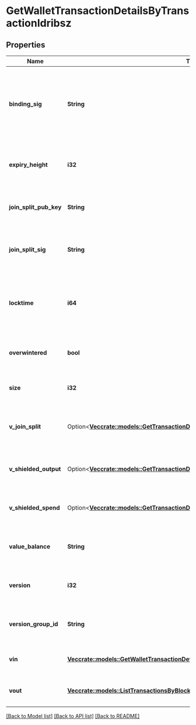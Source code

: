 # GetWalletTransactionDetailsByTransactionIdribsz

## Properties

Name | Type | Description | Notes
------------ | ------------- | ------------- | -------------
**binding_sig** | **String** | It is used to enforce balance of Spend and Output transfers, in order to prevent their replay across transactions. | 
**expiry_height** | **i32** | Represents a block height after which the transaction will expire. | 
**join_split_pub_key** | **String** | Represents an encoding of a JoinSplitSig public validating key. | 
**join_split_sig** | **String** | Is used to sign transactions that contain at least one JoinSplit description. | 
**locktime** | **i64** | Represents the time at which a particular transaction can be added to the blockchain. | 
**overwintered** | **bool** | \"Overwinter\" is the network upgrade for the Zcash blockchain. | 
**size** | **i32** | Represents the total size of this transaction. | 
**v_join_split** | Option<[**Vec<crate::models::GetTransactionDetailsByTransactionIdribszVJoinSplit>**](GetTransactionDetailsByTransactionIDRIBSZ_vJoinSplit.md)> | Represents a sequence of JoinSplit descriptions using BCTV14 proofs. | [optional]
**v_shielded_output** | Option<[**Vec<crate::models::GetTransactionDetailsByTransactionIdribszVShieldedOutput>**](GetTransactionDetailsByTransactionIDRIBSZ_vShieldedOutput.md)> | Object Array representation of transaction output descriptions | [optional]
**v_shielded_spend** | Option<[**Vec<crate::models::GetTransactionDetailsByTransactionIdribszVShieldedSpend>**](GetTransactionDetailsByTransactionIDRIBSZ_vShieldedSpend.md)> | Object Array representation of transaction spend descriptions | [optional]
**value_balance** | **String** | String representation of the transaction value balance | 
**version** | **i32** | Represents the transaction version number. | 
**version_group_id** | **String** | Represents the transaction version group ID. | 
**vin** | [**Vec<crate::models::GetWalletTransactionDetailsByTransactionIdribszVin>**](GetWalletTransactionDetailsByTransactionIDRIBSZ_vin.md) | Object Array representation of transaction inputs | 
**vout** | [**Vec<crate::models::ListTransactionsByBlockHeightRibszVout>**](ListTransactionsByBlockHeightRIBSZ_vout.md) | Object Array representation of transaction outputs | 

[[Back to Model list]](../README.md#documentation-for-models) [[Back to API list]](../README.md#documentation-for-api-endpoints) [[Back to README]](../README.md)


